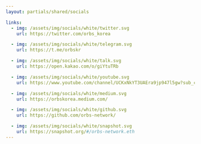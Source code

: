 ```yaml
---
layout: partials/shared/socials

links:
  - img: /assets/img/socials/white/twitter.svg
    url: https://twitter.com/orbs_korea

  - img: /assets/img/socials/white/telegram.svg
    url: https://t.me/orbskr

  - img: /assets/img/socials/white/talk.svg
    url: https://open.kakao.com/o/giYtuTRb

  - img: /assets/img/socials/white/youtube.svg
    url: https://www.youtube.com/channel/UCKxNkYT3UAEra9jp947l5gw?sub_confirmation=1

  - img: /assets/img/socials/white/medium.svg
    url: https://orbskorea.medium.com/

  - img: /assets/img/socials/white/github.svg
    url: https://github.com/orbs-network/

  - img: /assets/img/socials/white/snapshot.svg
    url: https://snapshot.org/#/orbs-network.eth
---
```

